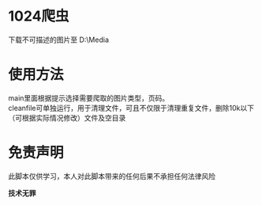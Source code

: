 # 1024爬虫
下载不可描述的图片至 D:\Media
# 使用方法
main里面根据提示选择需要爬取的图片类型，页码。  
cleanfile可单独运行，用于清理文件，可且不仅限于清理重复文件，删除10k以下（可根据实际情况修改）文件及空目录
# 免责声明
此脚本仅供学习，本人对此脚本带来的任何后果不承担任何法律风险

**技术无罪**